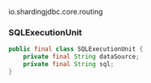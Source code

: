 io.shardingjdbc.core.routing


### SQLExecutionUnit
```java
public final class SQLExecutionUnit {
    private final String dataSource;
    private final String sql;
}
```